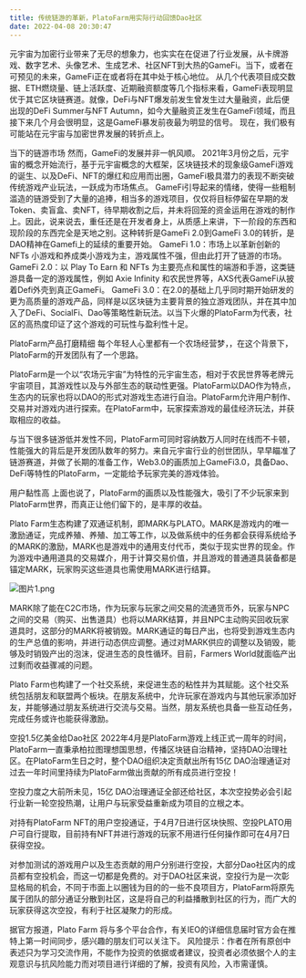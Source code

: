 ```yaml
---
title: 传统链游的革新，PlatoFarm用实际行动回馈Dao社区
date: 2022-04-08 20:30:47
---
```

元宇宙为加密行业带来了无尽的想象力，也实实在在促进了行业发展，从卡牌游戏、数字艺术、头像艺术、生成艺术、社区NFT到大热的GameFi。当下，或者在可预见的未来，GameFi正在或者将在其中处于核心地位。
从几个代表项目成交数据、ETH燃烧量、链上活跃度、近期融资额度等几个指标来看，GameFi表现明显优于其它区块链赛道。就像，DeFi与NFT爆发前发生曾发生过大量融资，此后便出现的DeFi Summer与NFT Autumn，如今大量融资正发生在GameFi领域，而且接下来几个月会很明显，这是GameFi暴发前夜最为明显的信号。
现在，我们极有可能站在元宇宙与加密世界发展的转折点上。

当下的链游市场
然而，GameFi的发展并非一帆风顺。
2021年3月份之后，元宇宙的概念开始流行，基于元宇宙概念的大框架，区块链技术的现象级GameFi游戏的诞生、以及DeFi、NFT的爆红和应用而出圈，GameFi极具潜力的表现不断突破传统游戏产业玩法，一跃成为市场焦点。
GameFi引导起来的情绪，使得一些粗制滥造的链游受到了大量的追捧，相当多的游戏项目，仅仅将目标停留在早期的发Token、卖盲盒、卖NFT，待早期收割之后，并未将回笼的资金运用在游戏的制作上。因此，说来说去，重任还是在开发者身上，从质感上来讲，下一阶段的东西和现阶段的东西完全是天地之别。这种转折是GameFi 2.0到GameFi 3.0的转折，是DAO精神在Gamefi上的延续的重要开始。
GameFi 1.0：市场上以革新创新的 NFTs 小游戏和养成类小游戏为主，游戏属性不强，但由此打开了链游的市场。
GameFi 2.0：以 Play To Earn 和 NFTs 为主要亮点和属性的端游和手游，这类链游具备一定的游戏属性，例如 Axie Infinity 和农民世界等，AXS代表GameFi从披着Defi外壳到真正GameFi。
GameFi 3.0：在2.0的基础上几乎同时期开始研发的更为高质量的游戏产品，同样是以区块链为主要背景的独立游戏团队，并在其中加入了DeFi、SocialFi、Dao等策略性新玩法。以当下火爆的PlatoFarm为代表，社区的高热度印证了这个游戏的可玩性与盈利性十足。

PlatoFarm产品打磨精细
每个年轻人心里都有一个农场经营梦，，在这个背景下，PlatoFarm的开发团队有了一个思路。

PlatoFarm是一个以“农场元宇宙”为特性的元宇宙生态，相对于农民世界等老牌元宇宙项目，其游戏性以及与外部生态的联动性更强。PlatoFarm以DAO作为特点，生态内的玩家也将以DAO的形式对游戏生态进行自治。PlatoFarm允许用户制作、交易并对游戏内进行探索。在PlatoFarm中，玩家探索游戏的最佳经济玩法，并获取相应的收益。

与当下很多链游低并发性不同，PlatoFarm可同时容纳数万人同时在线而不卡顿，性能强大的背后是开发团队数年的努力。来自元宇宙行业的创世团队，早早瞄准了链游赛道，并做了长期的准备工作，Web3.0的画质加上GameFi3.0，具备Dao、DeFi等特性的PlatoFarm，一定能给予玩家完美的游戏体验。


用户黏性高
上面也说了，PlatoFarm的画质以及性能强大，吸引了不少玩家来到PlatoFarm世界，而真正让他们留下的，是丰厚的收益。

Plato Farm生态构建了双通证机制，即MARK与PLATO。MARK是游戏内的唯一激励通证，完成养殖、养殖、加工等工作，以及做系统中的任务都会获得系统给予的MARK的激励，MARK也是游戏中的通用支付代币，类似于现实世界的现金。作为游戏中通用道具的交易媒介，用于计算交易价值，并且游戏的普通道具装备都是锚定MARK，玩家购买这些道具也需使用MARK进行结算。


![图片1.png](https://smartsignature-img.oss-cn-hongkong.aliyuncs.com/article/2022/04/08/f1d0968b61feb0a012df7721a666fdde.png)



MARK除了能在C2C市场，作为玩家与玩家之间交易的流通货币外，玩家与NPC之间的交易（购买、出售道具）也将以MARK结算，并且NPC主动购买回收玩家道具时，这部分的MARK将被销毁。MARK通证的每日产出，也将受到游戏生态内的生产总值的影响，并进行动态供应调整。通过对MARK供应的调整以及销毁，能够及时销毁产出的泡沫，促进生态的良性循环。目前，Farmers World就面临产出过剩而收益骤减的问题。

Plato Farm也构建了一个社交系统，来促进生态的粘性并为其赋能。这个社交系统包括朋友和联盟两个板块。在朋友系统中，允许玩家在游戏内与其他玩家添加好友，并能够通过朋友系统进行交流与交易。当然，朋友系统也具备一些互动任务，完成任务或许也能获得激励。




空投1.5亿美金给Dao社区
2022年4月是PlatoFarm游戏上线正式一周年的时间，PlatoFarm一直秉承柏拉图理想国思想，传播区块链自治精神，坚持DAO治理社区。在PlatoFarm生日之时，整个DAO组织决定贡献出所有15亿 DAO治理通证对过去一年时间里持续为PlatoFarm做出贡献的所有成员进行空投！

空投力度之大前所未见，15亿 DAO治理通证全部还给社区，本次空投势必会引起行业新一轮空投热潮，让用户与玩家受益重新成为项目的立根之本。

对持有PlatoFarm NFT的用户空投通证，于4月7日进行区块快照、空投PLATO用户可自行提取，目前持有NFT并进行游戏的玩家不用进行任何操作即可在4月7日获得空投。

对参加测试的游戏用户以及生态贡献的用户分别进行空投，大部分Dao社区内的成员都有空投机会，而这一切都是免费的。对于DAO社区来说，空投行为是一次彰显格局的机会，不同于市面上以圈钱为目的的一些不良项目方，PlatoFarm将原先属于团队的部分通证分散到社区，这是将自己的利益播散到社区的行为，而广大的玩家获得这次空投，有利于社区凝聚力的形成。

据官方报道，Plato Farm 将与多个平台合作，有关IEO的详细信息届时官方会在推特上第一时间同步，感兴趣的朋友们可以关注下。
风险提示：作者在所有原创中表述只为学习交流作用，不能作为投资的依据或者建议，投资者必须依据个人的主观意识与抗风险能力而对项目进行详细的了解，投资有风险，入市需谨慎。